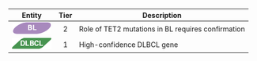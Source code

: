 |Entity|Tier|Description              |
|:----:|:----:|------------------------------|
|![BL](images/icons/BL_tier2.png) | 2 | Role of TET2 mutations in BL requires confirmation|
|![DLBCL](images/icons/DLBCL_tier1.png) | 1 | High-confidence DLBCL gene|
